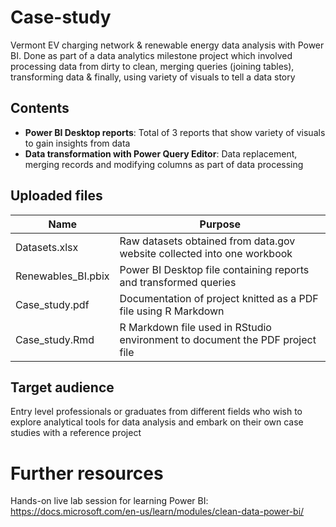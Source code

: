 # Case-study
Vermont EV charging network &amp; renewable energy data analysis with Power BI. Done as part of a data analytics milestone project which involved processing
data from dirty to clean, merging queries (joining tables), transforming data & finally, using variety of visuals
to tell a data story

## Contents

* **Power BI Desktop reports**: Total of 3 reports that show variety of visuals to gain insights from data
*  **Data transformation with Power Query Editor**: Data replacement, merging records and modifying columns as part of data processing

## Uploaded files

Name | Purpose
------------ | -------------
Datasets.xlsx | Raw datasets obtained from data.gov website collected into one workbook
Renewables_BI.pbix | Power BI Desktop file containing reports and transformed queries
Case_study.pdf | Documentation of project knitted as a PDF file using R Markdown
Case_study.Rmd | R Markdown file used in RStudio environment to document the PDF project file


## Target audience

Entry level professionals or graduates from different fields who wish to explore analytical tools for data analysis and embark on their own case studies with a reference project

# Further resources

Hands-on live lab session for learning Power BI: https://docs.microsoft.com/en-us/learn/modules/clean-data-power-bi/
